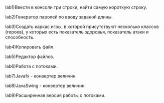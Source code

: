 lab1)Ввести в консоли три строки, найти самую короткую строку.

lab2)Генератор паролей по вводу заданой длины.

lab3)Создать каркас игры, в которой присутствуют несколько классов (героев), у которых есть показатель здоровья, показатель атаки и способность.

lab4)Копировать файл.

lab5)Редактор файлов.

lab6)Работа с потоками. 

lab7)Javafx - конвертер величин.

lab8)JavaSwing - конвертер величин.

lab9)Расширенная версия работы с потоками.
